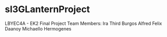 # sl3GLanternProject
LBYEC4A - EK2 Final Project
Team Members: Ira Third Burgos
Alfred Felix Daanoy
Michaello Hermogenes

